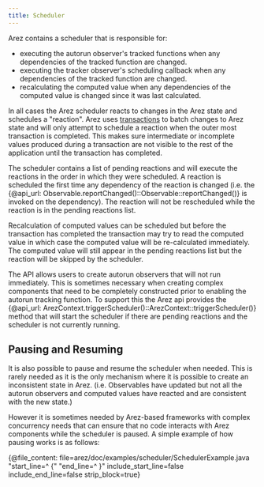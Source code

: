 ```yaml
---
title: Scheduler
---
```


Arez contains a scheduler that is responsible for:

* executing the autorun observer's tracked functions when any dependencies of the tracked function are changed.
* executing the tracker observer's scheduling callback when any dependencies of the tracked function are changed.
* recalculating the computed value when any dependencies of the computed value is changed since it was last calculated.

In all cases the Arez scheduler reacts to changes in the Arez state and schedules a "reaction". Arez uses
[transactions](transactions.md) to batch changes to Arez state and will only attempt to schedule a reaction when
the outer most transaction is completed. This makes sure intermediate or incomplete values produced during a
transaction are not visible to the rest of the application until the transaction has completed.

The scheduler contains a list of pending reactions and will execute the reactions in the order in which they
were scheduled. A reaction is scheduled the first time any dependency of the reaction is changed (i.e. the
{@api_url: Observable.reportChanged()::Observable::reportChanged()} is invoked on the dependency). The reaction
will not be rescheduled while the reaction is in the pending reactions list.

Recalculation of computed values can be scheduled but before the transaction has completed the transaction may try
to read the computed value in which case the computed value will be re-calculated immediately. The computed value
will still appear in the pending reactions list but the reaction will be skipped by the scheduler.

The API allows users to create autorun observers that will not run immediately. This is sometimes necessary when
creating complex components that need to be completely constructed prior to enabling the autorun tracking function.
To support this the Arez api provides the {@api_url: ArezContext.triggerScheduler()::ArezContext::triggerScheduler()}
method that will start the scheduler if there are pending reactions and the scheduler is not currently running.

## Pausing and Resuming

It is also possible to pause and resume the scheduler when needed. This is rarely needed as it is the only mechanism
where it is possible to create an inconsistent state in Arez. (i.e. Observables have updated but not all the autorun
observers and computed values have reacted and are consistent with the new state.)

However it is sometimes needed by Arez-based frameworks with complex concurrency needs that can ensure that no code
interacts with Arez components while the scheduler is paused. A simple example of how pausing works is as follows:

{@file_content: file=arez/doc/examples/scheduler/SchedulerExample.java "start_line=^  {" "end_line=^  }" include_start_line=false include_end_line=false strip_block=true}
